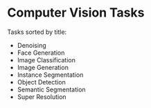 # Computer Vision Tasks

Tasks sorted by title:

- Denoising
- Face Generation
- Image Classification
- Image Generation
- Instance Segmentation
- Object Detection
- Semantic Segmentation
- Super Resolution

